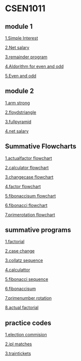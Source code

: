 # CSEN1011
## module 1
[1.Simple Interest](simpleinteresr.c)

[2.Net salary](netsalary.c)

[3.remainder program](Remainderprogram.c)

[4.Aldorithm for even and odd](algorithmforevenorodd)

[5.Even and odd](evenorodd.rap)

## module 2
[1.arm strong](armstrong.c)

[2.floydstriangle](floydstriangle.exe)

[3.fullpyramid](fullpyramid.c)

[4.net salary](netsalary.c)

## Summative Flowcharts
[1.actualfactor flowchart](sa1(actualfactorflowchart.rap).rap)

[2.calculator flowchart](sa1(calculator-flowchart.rap).rap)

[3.changecase flowchart](sa1(changingcase-flowchart.rap).rap)

[4.factor flowchart](sa1(factor-flowchart.rap).rap)

[5.fibonaccisum flowchart](sa1(fibo-sum.rap).rap)

[6.fibonacci flowchart](sa1(fibonacci-flowchart.rap).rap)

[7.primerotation flowchart](sa1(primenumber-rotation.rap).rap)

## summative programs 
[1.factorial](sa1.1(factorial).c)

[2.case change](sa1.2(casechange).c)

[3.collatz sequence](sa1.3(collatzsequence).c)

[4.calculattor](sa1.4(calculator).c)

[5.fibonacci sequence](sa1.5(fibonacci).c)

[6.fibonaccisum](sa1.6(fibonaccisum).c)

[7.primenumber rotation](sa1.7(primenumber-rotation).c)

[8.actual factorial](sa1.8(actualfactorial).c)

## practice codes 
[1.election commision](Electioncommission.c)

[2.ipl matches](iplmatches.c)

[3.traintickets](traintickets.c)




